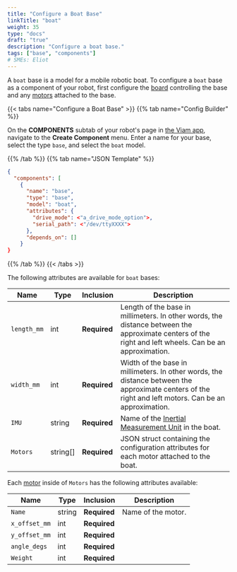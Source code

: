 ```yaml
---
title: "Configure a Boat Base"
linkTitle: "boat"
weight: 35
type: "docs"
draft: "true"
description: "Configure a boat base."
tags: ["base", "components"]
# SMEs: Eliot
---
```


A `boat` base is a model for a mobile robotic boat.
To configure a `boat` base as a component of your robot, first configure the [board](/components/board/) controlling the base and any [motors](/components/motor/) attached to the base.

{{< tabs name="Configure a Boat Base" >}}
{{% tab name="Config Builder" %}}

On the **COMPONENTS** subtab of your robot's page in [the Viam app](https://app.viam.com), navigate to the **Create Component** menu.
Enter a name for your base, select the type `base`, and select the `boat` model.

<!-- <img src="../img/boat-ui-config.png" alt="An example configuration for a boat base in the Viam app, with Attributes & Depends On drop-downs and the option to add a frame." style="max-width:900px"/> -->

{{% /tab %}}
{{% tab name="JSON Template" %}}

```json {class="line-numbers linkable-line-numbers"}
{
  "components": [
    {
      "name": "base",
      "type": "base",
      "model": "boat",
      "attributes": {
        "drive_mode": <"a_drive_mode_option">,
        "serial_path": <"/dev/ttyXXXX">
      },
      "depends_on": []
    }
}
```

{{% /tab %}}
{{< /tabs >}}

The following attributes are available for `boat` bases:

| Name | Type | Inclusion | Description |
| ---- | ---- | --------- | ----------- |
| `length_mm` | int | **Required** | Length of the base in millimeters. In other words, the distance between the approximate centers of the right and left wheels. Can be an approximation. |
| `width_mm` | int | **Required** | Width of the base in millimeters. In other words, the distance between the approximate centers of the right and left motors. Can be an approximation. |
| `IMU` | string | **Required** | Name of the [Inertial Measurement Unit](/components/movement-sensor/#imu-configuration) in the boat. |
| `Motors` | string[] | **Required** | JSON struct containing the configuration attributes for each motor attached to the boat. |

Each [motor](/components/motor/) inside of `Motors` has the following attributes available:

| Name | Type | Inclusion | Description |
| ---- | ---- | --------- | ----------- |
| `Name` | string | **Required** | Name of the motor. |
| `x_offset_mm` | int | **Required** | |
| `y_offset_mm` | int | **Required** | |
| `angle_degs` | int | **Required** | |
| `Weight` | int | **Required** | |
